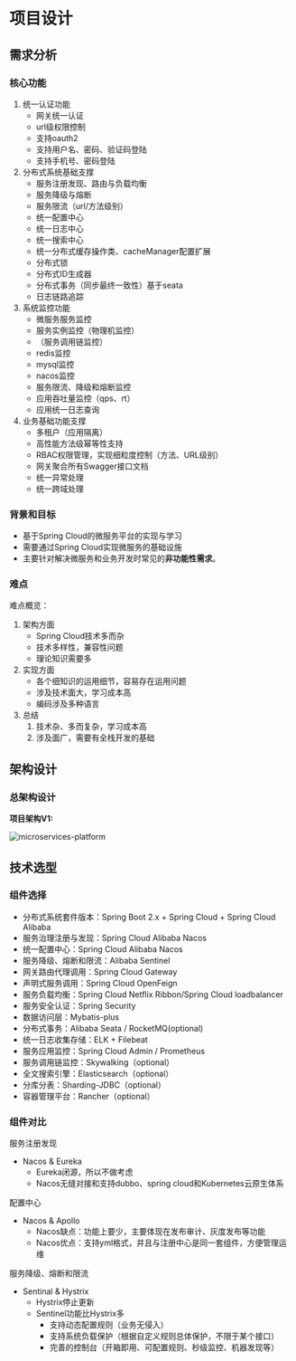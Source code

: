 # 项目设计

## 需求分析

### 核心功能

1. 统一认证功能
   - 网关统一认证
   - url级权限控制
   - 支持oauth2
   - 支持用户名、密码、验证码登陆
   - 支持手机号、密码登陆
2. 分布式系统基础支撑
   - 服务注册发现、路由与负载均衡
   - 服务降级与熔断
   - 服务限流（url/方法级别）
   - 统一配置中心
   - 统一日志中心
   - 统一搜索中心
   - 统一分布式缓存操作类、cacheManager配置扩展
   - 分布式锁
   - 分布式ID生成器
   - 分布式事务（同步最终一致性）基于seata
   - 日志链路追踪
3. 系统监控功能
   - 微服务服务监控
   - 服务实例监控（物理机监控）
   - （服务调用链监控）
   - redis监控
   - mysql监控
   - nacos监控
   - 服务限流、降级和熔断监控
   - 应用吞吐量监控（qps、rt）
   - 应用统一日志查询
4. 业务基础功能支撑
   - 多租户（应用隔离）
   - 高性能方法级幂等性支持
   - RBAC权限管理，实现细粒度控制（方法、URL级别）
   - 网关聚合所有Swagger接口文档
   - 统一异常处理
   - 统一跨域处理

### 背景和目标

- 基于Spring Cloud的微服务平台的实现与学习
- 需要通过Spring Cloud实现微服务的基础设施
- 主要针对解决微服务和业务开发时常见的**非功能性需求**。

### 难点

难点概览：

1. 架构方面
   - Spring Cloud技术多而杂
   - 技术多样性，兼容性问题
   - 理论知识需要多
2. 实现方面
   - 各个细知识的运用细节，容易存在运用问题
   - 涉及技术面大，学习成本高
   - 编码涉及多种语言
3. 总结
   1. 技术杂、多而复杂，学习成本高
   2. 涉及面广，需要有全栈开发的基础

## 架构设计

### 总架构设计

**项目架构V1:**

![microservices-platform](https://cdn.jsdelivr.net/gh/edgarding77/microservice-platform-doc@latest/image/microservices-monitor.jpg)

## 技术选型

### 组件选择

- 分布式系统套件版本：Spring Boot 2.x + Spring Cloud + Spring Cloud Alibaba
- 服务治理注册与发现：Spring Cloud Alibaba Nacos
- 统一配置中心：Spring Cloud Alibaba Nacos
- 服务降级、熔断和限流：Alibaba Sentinel
- 网关路由代理调用：Spring Cloud Gateway
- 声明式服务调用：Spring Cloud OpenFeign
- 服务负载均衡：Spring Cloud Netflix Ribbon/Spring Cloud loadbalancer
- 服务安全认证：Spring Security
- 数据访问层：Mybatis-plus
- 分布式事务：Alibaba Seata / RocketMQ(optional)
- 统一日志收集存储：ELK + Filebeat
- 服务应用监控：Spring Cloud Admin / Prometheus
- 服务调用链监控：Skywalking（optional）
- 全文搜索引擎：Elasticsearch（optional）
- 分库分表：Sharding-JDBC（optional）
- 容器管理平台：Rancher（optional）

### 组件对比

服务注册发现

- Nacos & Eureka
  - Eureka闭源，所以不做考虑
  - Nacos无缝对接和支持dubbo、spring cloud和Kubernetes云原生体系

配置中心

- Nacos & Apollo
  - Nacos缺点：功能上要少，主要体现在发布审计、灰度发布等功能
  - Nacos优点：支持yml格式，并且与注册中心是同一套组件，方便管理运维

服务降级、熔断和限流

- Sentinal & Hystrix
  - Hystrix停止更新
  - Sentinel功能比Hystrix多
    - 支持动态配置规则（业务无侵入）
    - 支持系统负载保护（根据自定义规则总体保护，不限于某个接口）
    - 完善的控制台（开箱即用、可配置规则、秒级监控、机器发现等）

